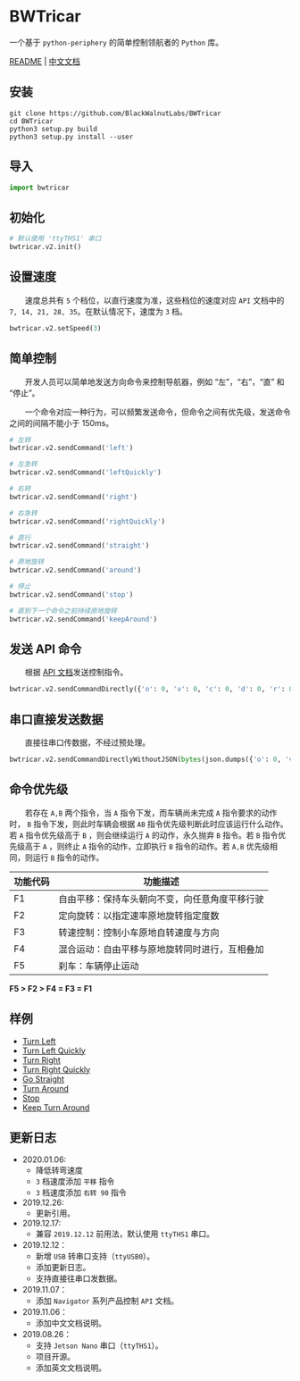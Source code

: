 # BWTricar

一个基于 `python-periphery` 的简单控制领航者的 `Python` 库。

[README](README.md) | [中文文档](README_zh.md)

## 安装

``` shell
git clone https://github.com/BlackWalnutLabs/BWTricar
cd BWTricar
python3 setup.py build
python3 setup.py install --user
```

## 导入

``` python
import bwtricar
```

## 初始化

``` python
# 默认使用 'ttyTHS1' 串口
bwtricar.v2.init()
```

## 设置速度

&emsp;&emsp;速度总共有 `5` 个档位，以直行速度为准，这些档位的速度对应 `API` 文档中的 `7, 14, 21, 28, 35`。在默认情况下，速度为 `3` 档。

``` python
bwtricar.v2.setSpeed(3)
```

## 简单控制

&emsp;&emsp;开发人员可以简单地发送方向命令来控制导航器，例如 “左”，“右”，“直” 和 “停止”。

&emsp;&emsp;一个命令对应一种行为，可以频繁发送命令，但命令之间有优先级，发送命令之间的间隔不能小于 150ms。

``` python
# 左转
bwtricar.v2.sendCommand('left')

# 左急转
bwtricar.v2.sendCommand('leftQuickly')

# 右转
bwtricar.v2.sendCommand('right')

# 右急转
bwtricar.v2.sendCommand('rightQuickly')

# 直行
bwtricar.v2.sendCommand('straight')

# 原地旋转
bwtricar.v2.sendCommand('around')

# 停止
bwtricar.v2.sendCommand('stop')

# 直到下一个命令之前持续原地旋转
bwtricar.v2.sendCommand('keepAround')
```

## 发送 API 命令

&emsp;&emsp;根据 [API 文档](docs/api_doc.pdf)发送控制指令。

``` python
bwtricar.v2.sendCommandDirectly({'o': 0, 'v': 0, 'c': 0, 'd': 0, 'r': 0, 'a': 0})
```

## 串口直接发送数据

&emsp;&emsp;直接往串口传数据，不经过预处理。

``` python
bwtricar.v2.sendCommandDirectlyWithoutJSON(bytes(json.dumps({'o': 0, 'v': 0, 'c': 0, 'd': 0, 'r': 0, 'a': 0}), encoding="utf8"))
```

## 命令优先级

&emsp;&emsp;若存在 `A,B` 两个指令，当 `A` 指令下发，而车辆尚未完成 `A` 指令要求的动作时， `B` 指令下发，则此时车辆会根据 `AB` 指令优先级判断此时应该运行什么动作。若 `A` 指令优先级高于 `B` ，则会继续运行 `A` 的动作，永久抛弃 `B` 指令。若 `B` 指令优先级高于 `A` ，则终止 `A` 指令的动作，立即执行 `B` 指令的动作。若 `A,B` 优先级相同，则运行 `B` 指令的动作。

|  功能代码   | 功能描述  |
|  ----  | ----  |
| F1  | 自由平移：保持车头朝向不变，向任意角度平移行驶 |
| F2  | 定向旋转：以指定速率原地旋转指定度数 |
| F3  | 转速控制：控制小车原地自转速度与方向 |
| F4  | 混合运动：自由平移与原地旋转同时进行，互相叠加 |
| F5  | 刹车：车辆停止运动 |

**F5 > F2 > F4 = F3 = F1**

## 样例

* [Turn Left](sample/left.py)
* [Turn Left Quickly](sample/leftQuickly.py)
* [Turn Right](sample/right.py)
* [Turn Right Quickly](sample/rightQuickly.py)
* [Go Straight](sample/straight.py)
* [Turn Around](sample/around.py)
* [Stop](sample/stop.py)
* [Keep Turn Around](sample/keepAround.py)

## 更新日志

* 2020.01.06:
    * 降低转弯速度
    * `3` 档速度添加 `平移` 指令
    * `3` 档速度添加 `右转 90` 指令
* 2019.12.26:
    * 更新引用。
* 2019.12.17:
    * 兼容 `2019.12.12` 前用法，默认使用 `ttyTHS1` 串口。
* 2019.12.12：
    * 新增 `USB` 转串口支持（`ttyUSB0`）。
    * 添加更新日志。
    * 支持直接往串口发数据。
* 2019.11.07：
    * 添加 `Navigator` 系列产品控制 `API` 文档。
* 2019.11.06：
    * 添加中文文档说明。
* 2019.08.26：
    * 支持 `Jetson Nano` 串口（`ttyTHS1`）。
    * 项目开源。
    * 添加英文文档说明。